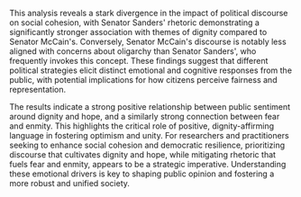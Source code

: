 This analysis reveals a stark divergence in the impact of political discourse on social cohesion, with Senator Sanders' rhetoric demonstrating a significantly stronger association with themes of dignity compared to Senator McCain's. Conversely, Senator McCain's discourse is notably less aligned with concerns about oligarchy than Senator Sanders', who frequently invokes this concept. These findings suggest that different political strategies elicit distinct emotional and cognitive responses from the public, with potential implications for how citizens perceive fairness and representation.

The results indicate a strong positive relationship between public sentiment around dignity and hope, and a similarly strong connection between fear and enmity. This highlights the critical role of positive, dignity-affirming language in fostering optimism and unity. For researchers and practitioners seeking to enhance social cohesion and democratic resilience, prioritizing discourse that cultivates dignity and hope, while mitigating rhetoric that fuels fear and enmity, appears to be a strategic imperative. Understanding these emotional drivers is key to shaping public opinion and fostering a more robust and unified society.